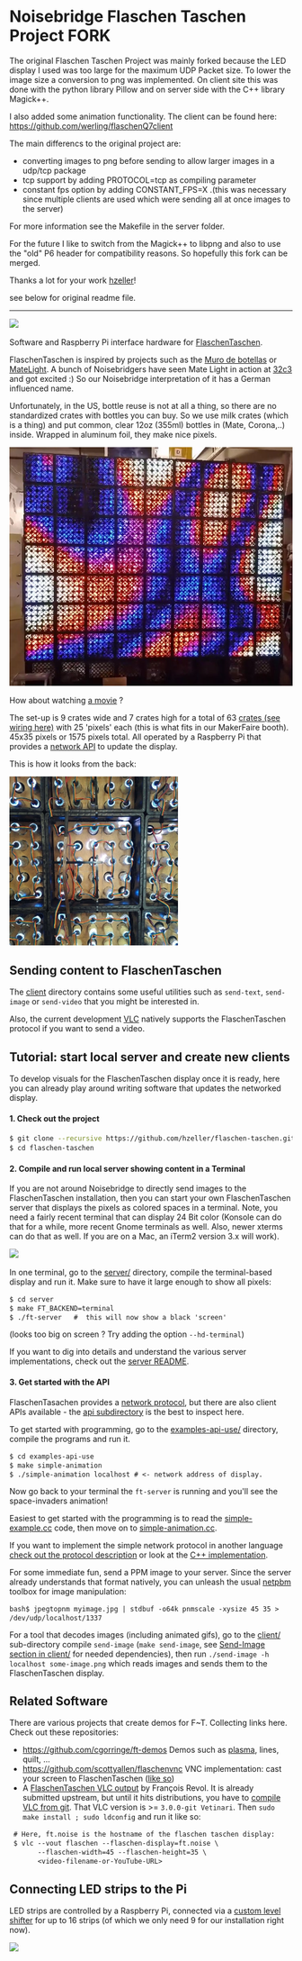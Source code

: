 Noisebridge Flaschen Taschen Project FORK
==========================================

The original Flaschen Taschen Project was mainly forked because the LED display 
I used was too large for the maximum UDP Packet size. To lower the image size a 
conversion to png was implemented. On client site this was done with the python 
library Pillow and on server side with the C++ library Magick++.

I also added some animation functionality. The client can be found here: https://github.com/werling/flaschenQ7client

The main differencs to the original project are:
- converting images to png before sending to allow larger images in a udp/tcp package
- tcp support by adding PROTOCOL=tcp as compiling parameter
- constant fps option by adding CONSTANT_FPS=X .(this was necessary since multiple clients are used which were sending 
  all at once images to the server)

For more information see the Makefile in the server folder.

For the future I like to switch from the Magick++ to libpng and also to use the "old" P6 header for compatibility reasons.
So hopefully this fork can be merged.

Thanks a lot for your work <a href="https://github.com/hzeller">hzeller</a>!

see below for original readme file.
_________________________________

<a href="https://noisebridge.net/wiki/Flaschen_Taschen"><img src="img/flaschen-taschen-logo.png"></a>

Software and Raspberry Pi interface hardware for [FlaschenTaschen].

FlaschenTaschen is inspired by projects such as the [Muro de botellas]
or [MateLight]. A bunch of Noisebridgers have seen Mate Light in action
at [32c3] and got excited :)
So our Noisebridge interpretation of it has a German influenced name.

Unfortunately, in the US, bottle reuse is not at all a thing, so there
are no standardized crates with bottles you can buy.
So we use milk crates (which is a thing) and put common, clear 12oz (355ml)
bottles in (Mate, Corona,..) inside. Wrapped in aluminum foil, they
make nice pixels.

![](./img/ft-completed.jpg)

How about watching [a movie](https://youtu.be/OEUFIpM10FE) ?

The set-up is 9 crates wide and 7 crates high for a total of
63 [crates (see wiring here)](./doc/wiring.md) with 25 'pixels' each
(this is what fits in our MakerFaire booth). 45x35 pixels or 1575 pixels total.
All operated by a Raspberry Pi that provides a [network API][protocols] to
update the display.

This is how it looks from the back:

<a href="doc/wiring.md"><img src="img/crate-arrange.jpg" width="300px"></a>

## Sending content to FlaschenTaschen

The [client](./client) directory contains some useful utilities such as
`send-text`, `send-image` or `send-video` that you might be interested in.

Also, the current development [VLC] natively supports the FlaschenTaschen
protocol if you want to send a video.

## Tutorial: start local server and create new clients

To develop visuals for the FlaschenTaschen display once it is ready, here you
can already play around writing software that updates the networked display.

#### 1. Check out the project

```bash
$ git clone --recursive https://github.com/hzeller/flaschen-taschen.git
$ cd flaschen-taschen
```

#### 2. Compile and run local server showing content in a Terminal

If you are not around Noisebridge to directly send images to the FlaschenTaschen
installation, then you can start your own FlaschenTaschen server that displays
the pixels as colored spaces in a terminal. Note, you need a fairly recent
terminal that can display 24 Bit color (Konsole can do that for a while, more
recent Gnome terminals as well. Also, newer xterms can do that as well. If you
are on a Mac, an iTerm2 version 3.x will work).

<a href="server/#terminal"><img src="img/terminal-screenshot.png" width="200px"></a>


In one terminal, go to the [server/](./server) directory, compile the
terminal-based display and run it. Make sure to have it large enough to show
all pixels:

```
$ cd server
$ make FT_BACKEND=terminal
$ ./ft-server   #  this will now show a black 'screen'
```

(looks too big on screen ? Try adding the option `--hd-terminal`)

If you want to dig into details and understand the various server
implementations, check out the [server README](./server/README.md).

#### 3. Get started with the API
FlaschenTasachen provides a [network protocol](./doc/protocols.md), but there
are also client APIs available - the [api subdirectory](./api) is the best to
inspect here.

To get started with programming, go to the
[examples-api-use/](./examples-api-use) directory, compile the programs and
run it.

```
$ cd examples-api-use
$ make simple-animation
$ ./simple-animation localhost # <- network address of display.
```

Now go back to your terminal the `ft-server` is running and you'll see the
space-invaders animation!

Easiest to get started with the programming is
to read the [simple-example.cc](./examples-api-use/simple-example.cc) code,
then move on to [simple-animation.cc](./examples-api-use/simple-animation.cc).

If you want to implement the simple network protocol in another language
[check out the protocol description](./doc/protocols.md) or look at the
[C++ implementation](./api/lib/udp-flaschen-taschen.cc).

For some immediate fun, send a PPM image to your server. Since the server
already understands that format natively, you can unleash the usual
[netpbm] toolbox for image manipulation:

```
bash$ jpegtopnm myimage.jpg | stdbuf -o64k pnmscale -xysize 45 35 > /dev/udp/localhost/1337
```

For a tool that decodes images (including animated gifs), go to
the [client/](./client) sub-directory compile `send-image`
(`make send-image`, see
[Send-Image section in client/](./client/README.md#send-image) for needed
dependencies), then run
`./send-image -h localhost some-image.png` which reads images and
sends them to the FlaschenTaschen display.

## Related Software

There are various projects that create demos for F~T. Collecting links here.
Check out these repositories:

  * https://github.com/cgorringe/ft-demos Demos such as [plasma](./img/ft-completed.jpg), lines, quilt, ...
  * https://github.com/scottyallen/flaschenvnc VNC implementation:
   cast your screen to FlaschenTaschen
   ([like so](https://www.youtube.com/watch?v=s3pGp_Vf4Pk))
  * A [FlaschenTaschen VLC output](https://git.videolan.org/?p=vlc.git;a=commit;h=cf334f257868d20b6a6ce024994e84ba3e3448c3) by François Revol.
    It is already submitted upstream, but until it hits distributions, you have
    to [compile VLC from git](https://wiki.videolan.org/UnixCompile/). That VLC
    version is >= `3.0.0-git Vetinari`.
    Then `sudo make install ; sudo ldconfig` and run it like so:

   ```
    # Here, ft.noise is the hostname of the flaschen taschen display:
    $ vlc --vout flaschen --flaschen-display=ft.noise \
          --flaschen-width=45 --flaschen-height=35 \
          <video-filename-or-YouTube-URL>
   ```

## Connecting LED strips to the Pi

LED strips are controlled by a Raspberry Pi, connected via
a [custom level shifter](./hardware) for up to 16 strips
(of which we only need 9 for our installation right now).

<a href="hardware"><img src="img/pi-adapter-pcb.png" width="200px"></a>

[FlaschenTaschen]: https://noisebridge.net/wiki/Flaschen_Taschen
[Muro de botellas]: http://www.zuloark.com/muro-de-botellas/
[MateLight]: https://github.com/jaseg/matelight
[RGB Matrix Adapter]: https://github.com/hzeller/rpi-rgb-led-matrix/tree/master/adapter/active-3
[32c3]: https://events.ccc.de/congress/2015/wiki/Static:Main_Page
[protocols]: ./doc/protocols.md
[netpbm]: http://netpbm.sourceforge.net/
[2025-video]: https://www.youtube.com/watch?v=hs8FoROzE4M
[7of9-video]: https://www.youtube.com/watch?v=Uc2-8ntcEpY
[VLC]: https://www.videolan.org/
